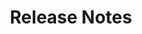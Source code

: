 ---
title: "Release Notes"
sidebar: katalon_studio_new_sidebar
root: true
permalink: katalon-studio/new/all-versions.html
description:
redirect_from:
    - "/display/KD/Release+Notes/"
    - "/display/KD/Release%20Notes/"
---